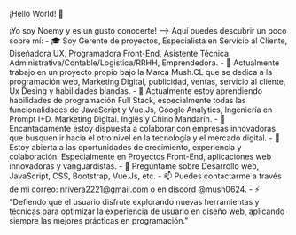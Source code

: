  ¡Hello World! 👋


¡Yo soy Noemy y es un gusto conocerte!
  --> Aquí puedes descubrir un poco sobre mí:
      - 🎓 Soy Gerente de proyectos, Especialista en Servicio al Cliente, Diseñadora UX, Programadora Front-End, Asistente Técnica Administrativa/Contable/Logistica/RRHH, Emprendedora. 
      - 🔭 Actualmente trabajo en un proyecto propio bajo la Marca Mush.CL que se dedica a la programación web, Marketing Digital, publicidad, ventas, servicio al cliente, Ux Desing y habilidades blandas.
      - 🌱 Actualmente estoy aprendiendo habilidades de programación Full Stack, especialmente todas las funcionalidades de JavaScript y Vue.Js, Google Analytics, Ingeniería en Prompt I+D. Marketing Digital. Inglés y                 Chino Mandarín.
      - 👯 Encantadamente estoy dispuesta a colaborar con empresas innovadoras que busquen ir hacia el otro nivel en la tecnología y el mercado digital.
      - 🤔 Estoy abierta a las oportunidades de crecimiento, experiencia y colaboración. Especialmente en Proyectos Front-End, aplicaciones web innovadoras y vanguardistas.
      - 💬 Preguntame sobre Desarrollo web, JavaScript, CSS, Bootstrap, Vue.Js, etc.
      - 📫 Puedes contactarme a través de mi correo: nrivera2221@gmail.com o en discord @mush0624.
      - ⚡ "Defiendo que el usuario disfrute explorando nuevas herramientas y técnicas para optimizar la experiencia de usuario en diseño web, aplicando siempre las mejores prácticas en programación."


